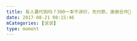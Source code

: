 ```yaml
---
title: 有人要代购吗？300一本不讲价，先付款，谢谢合作🙂
date: 2017-08-21 08:15:46
mCategories: [说说]
type: moment
---
```


<div id="pics-20170821081546"></div>

<script>
var data = [
    {"link": "2017-08-21_000000.jpeg", "type": "shuoshuo"}
];
picsRender(data, "pics-20170821081546");
</script>
